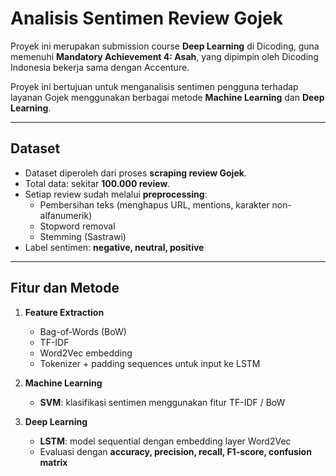 # Analisis Sentimen Review Gojek

Proyek ini merupakan submission course **Deep Learning** di Dicoding, guna memenuhi **Mandatory Achievement 4: Asah**, yang dipimpin oleh Dicoding Indonesia bekerja sama dengan Accenture. 

Proyek ini bertujuan untuk menganalisis sentimen pengguna terhadap layanan Gojek menggunakan berbagai metode **Machine Learning** dan **Deep Learning**.

---

## Dataset

- Dataset diperoleh dari proses **scraping review Gojek**.
- Total data: sekitar **100.000 review**.
- Setiap review sudah melalui **preprocessing**:
  - Pembersihan teks (menghapus URL, mentions, karakter non-alfanumerik)
  - Stopword removal
  - Stemming (Sastrawi)
- Label sentimen: **negative, neutral, positive**

---

## Fitur dan Metode

1. **Feature Extraction**
   - Bag-of-Words (BoW)
   - TF-IDF
   - Word2Vec embedding
   - Tokenizer + padding sequences untuk input ke LSTM

2. **Machine Learning**
   - **SVM**: klasifikasi sentimen menggunakan fitur TF-IDF / BoW

3. **Deep Learning**
   - **LSTM**: model sequential dengan embedding layer Word2Vec
   - Evaluasi dengan **accuracy, precision, recall, F1-score, confusion matrix**
